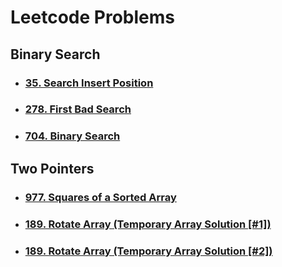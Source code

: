 # Leetcode Problems

## Binary Search

- ### [35. Search Insert Position](binary_search/35_search_insert_position)
- ### [278. First Bad Search](binary_search/278_first_bad_version)
- ### [704. Binary Search](binary_search/704_binary_search)

## Two Pointers

- ### [977. Squares of a Sorted Array](two_pointers/977_squares_of_a_sorted_array)
- ### [189. Rotate Array (Temporary Array Solution [#1])](two_pointers/189_rotate_array/temp_array_solution/solution_1)
- ### [189. Rotate Array (Temporary Array Solution [#2])](two_pointers/189_rotate_array/temp_array_solution/solution_2)